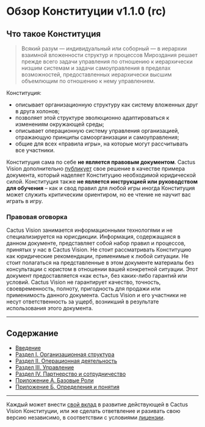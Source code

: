 # Обзор Конституции v1.1.0 (rc)

## Что такое Конституция

> Всякий разум — индивидуальный или соборный — в иерархии взаимной вложенности структур и процессов Мироздания решает прежде всего задачи управления по отношению к иерархически низшим системам и задачи самоуправления в пределах возможностей, предоставленных иерархически высшим объемлющим по отношению к нему управлением.

Конституция:
- описывает организационную структуру как систему вложенных друг в друга холонов; 
- позволяет этой структуре эволюционно адаптироваться к изменениям окружающей среды; 
- описывает операционную систему управления организацией, отражающую принципы самоорганизации и самоуправления;
- общие для всех «правила игры», на которые могут рассчитывать все участники.

Конституция сама по себе **не является правовым документом**. Cactus Vision дополнительно [публикует](adoption_decision.md) свое решение в качестве примера документа, который наделяет Конституцию необходимой юридической силой. Конституция также **не является инструкцией или руководством для обучения** – как и свод правил для любой игры иногда Конституция может служить критическим ориентиром, но ее чтение не научит вас играть в игру.


### Правовая оговорка

Cactus Vision занимается информационными технологями и не специализируется на юрисдикции. Информация, содержащаяся в данном документе, представляет собой набор правил и процессов, принятых у нас в Cactus Vision. Не стоит рассматривать Конституцию как юридические рекомендации, применимые к любой ситуации. Не стоит полагаться на представленные в этом документе материалы без консультации с юристом в отношении вашей конкретной ситуации. Этот документ предоставляется «как есть», без каких-либо гарантий или условий. Cactus Vision не гарантирует качество, точность, своевременность, полноту, пригодность для продажи или применимость данного документа. Cactus Vision и его участники не несут ответственность за ущерб, возникший в результате использования этого документа.

---

## Содержание

-   [Введение](constitution.md)
-   [Раздел I. Организационная структура](constitution.md#раздел-i----организационная-структура)
-   [Раздел II. Операционная деятельность](constitution.md#раздел-ii-операционная-деятельность)
-   [Раздел III. Управление](constitution.md#раздел-iii-управление)
-   [Раздел IV. Партнерство и сотрудничество](constitution.md#раздел-iv-партнерство-и-сотрудничество)
-   [Приложение А. Базовые Роли](appendix_a.md)
-   [Приложение Б. Определения и понятия](appendix_b.md)
---

Каждый может внести [свой вклад](CONTRIBUTING.md) в развитие действующей в Cactus Vision Конституции, или же сделать ответвление и разивать свою версию независимо, в соответствии с условиями [лицензии](LICENSE.md).

